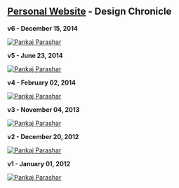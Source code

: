 [Personal Website](http://pankajparashar.com) - Design Chronicle
------------------

**v6 - December 15, 2014**  

[![Pankaj Parashar](http://res.cloudinary.com/dw9fem4ki/image/upload/v1418914263/v6_dzxxre.png "Personal Website v6")](https://github.com/pankajparashar/pankajparashar.github.io/tree/slave/v6)

**v5 - June 23, 2014**  

[![Pankaj Parashar](http://res.cloudinary.com/dw9fem4ki/image/upload/v1391875673/Personal_Website_v5_weapya.png "Personal Website v5")](https://github.com/pankajparashar/pankajparashar.github.io/tree/slave/v5)

**v4 - February 02, 2014**  

[![Pankaj Parashar](http://res.cloudinary.com/dw9fem4ki/image/upload/v1391875673/Personal_Website_v4_pvplo4.png "Personal Website v4")](https://github.com/pankajparashar/pankajparashar.github.io/tree/slave/v4)

**v3 - November 04, 2013**  

[![Pankaj Parashar](http://res.cloudinary.com/dw9fem4ki/image/upload/v1391875666/Personal_Website_v3_ocdcwd.png "Personal Website v3")](https://github.com/pankajparashar/pankajparashar.github.io/tree/slave/v3)

**v2 - December 20, 2012**  

[![Pankaj Parashar](http://res.cloudinary.com/dw9fem4ki/image/upload/v1391875672/Personal_Website_v2_nwypbp.png "Personal Website v2")](https://github.com/pankajparashar/pankajparashar.github.io/tree/slave/v2)

**v1 - January 01, 2012**  

[![Pankaj Parashar](http://res.cloudinary.com/dw9fem4ki/image/upload/v1391875673/Personal_Website_v1_lmdc0l.png "Personal Website v1")](https://github.com/pankajparashar/pankajparashar.github.io/tree/slave/v1)